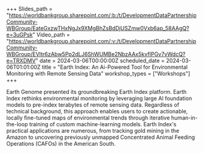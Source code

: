 +++
Slides_path = "https://worldbankgroup.sharepoint.com/:b:/t/DevelopmentDataPartnershipCommunity-WBGroup/EateGxzwTHxNgJx9XMgBhZsBdDjUSZmw0Vxb6ap_58AAgQ?e=3uGPsk"
Video_path = "https://worldbankgroup.sharepoint.com/:v:/t/DevelopmentDataPartnershipCommunity-WBGroup/EVltr6zAbw5Pp2dLJ6ShWUMBe2NbzAAx5kvfIPGv7vWdcQ?e=TRXDMV"
date = 2024-03-06T00:00:00Z
scheduled_date = 2024-03-06T01:01:00Z
title = "Earth Index: An Ai-Powered Tool for Environmental Monitoring with Remote Sensing Data"
workshop_types = ["Workshops"]
+++

Earth Genome presented its groundbreaking Earth Index platform. Earth Index rethinks environmental monitoring by leveraging large AI foundation models to pre-index terabytes of remote sensing data. Regardless of technical background, this approach enables users to create actionable, locally fine-tuned maps of environmental trends through iterative human-in-the-loop training of custom machine-learning models. Earth Index's practical applications are numerous, from tracking gold mining in the Amazon to uncovering previously unmapped Concentrated Animal Feeding Operations (CAFOs) in the American South.
